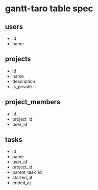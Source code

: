 gantt-taro table spec
===

## users
- id
- name

## projects
- id
- name
- description
- is_private

## project_members
- id
- project_id
- user_id

## tasks
- id
- name
- user_id
- project_id
- parent_task_id
- started_at
- ended_at